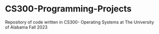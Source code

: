 # CS300-Programming-Projects
Repository of code written in CS300- Operating Systems at The University of Alabama Fall 2023
